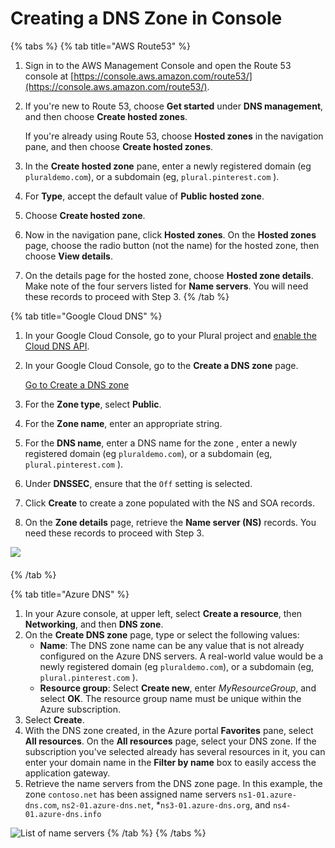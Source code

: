 # Creating a DNS Zone in Console

{% tabs %}
{% tab title="AWS Route53" %}
1. Sign in to the AWS Management Console and open the Route 53 console at [https://console.aws.amazon.com/route53/](https://console.aws.amazon.com/route53/).
2.  If you're new to Route 53, choose **Get started** under **DNS management**, and then choose **Create hosted zones**.

    If you're already using Route 53, choose **Hosted zones** in the navigation pane, and then choose **Create hosted zones**.
3. In the **Create hosted zone** pane, enter a newly registered domain (eg `pluraldemo.com`), or a subdomain (eg, `plural.pinterest.com` ).
4. For **Type**, accept the default value of **Public hosted zone**.
5. Choose **Create hosted zone**.
6. Now in the navigation pane, click **Hosted zones**. On the **Hosted zones** page, choose the radio button (not the name) for the hosted zone, then choose **View details**.
7. On the details page for the hosted zone, choose **Hosted zone details**. Make note of the four servers listed for **Name servers**. You will need these records to proceed with Step 3.
{% /tab %}

{% tab title="Google Cloud DNS" %}
1. In your Google Cloud Console, go to your Plural project and [enable the Cloud DNS API](https://console.cloud.google.com/flows/enableapi?apiid=dns&\_ga=2.143906805.1313565175.1629139974-335821397.1624570886).
2.  In your Google Cloud Console, go to the **Create a DNS zone** page.

    [Go to Create a DNS zone](https://console.cloud.google.com/networking/dns/zones/\~new)
3. For the **Zone type**, select **Public**.
4. For the **Zone name**, enter an appropriate string.
5. For the **DNS name**, enter a DNS name for the zone , enter a newly registered domain (eg `pluraldemo.com`), or a subdomain (eg, `plural.pinterest.com` ).
6. Under **DNSSEC**, ensure that the `Off` setting is selected.
7. Click **Create** to create a zone populated with the NS and SOA records.
8. On the **Zone details** page, retrieve the **Name server (NS)** records. You need these records to proceed with Step 3.

![](<../../.gitbook/assets/Screen Shot 2021-08-18 at 12.39.37 PM.png>)

####
{% /tab %}

{% tab title="Azure DNS" %}
1. In your Azure console, at upper left, select **Create a resource**, then **Networking**, and then **DNS zone**.
2. On the **Create DNS zone** page, type or select the following values:
   * **Name**: The DNS zone name can be any value that is not already configured on the Azure DNS servers. A real-world value would be a newly registered domain (eg `pluraldemo.com`), or a subdomain (eg, `plural.pinterest.com` ).
   * **Resource group**: Select **Create new**, enter _MyResourceGroup_, and select **OK**. The resource group name must be unique within the Azure subscription.
3. Select **Create**.
4. With the DNS zone created, in the Azure portal **Favorites** pane, select **All resources**. On the **All resources** page, select your DNS zone. If the subscription you've selected already has several resources in it, you can enter your domain name in the **Filter by name** box to easily access the application gateway.
5. Retrieve the name servers from the DNS zone page. In this example, the zone `contoso.net` has been assigned name servers `ns1-01.azure-dns.com`, `ns2-01.azure-dns.net`, \*`ns3-01.azure-dns.org`, and `ns4-01.azure-dns.info`

![List of name servers](https://docs.microsoft.com/en-us/azure/dns/media/dns-delegate-domain-azure-dns/viewzonens500.png)
{% /tab %}
{% /tabs %}
